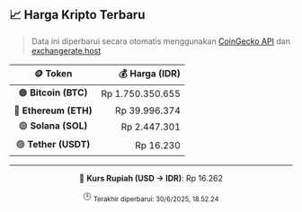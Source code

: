 

<!-- HARGA_KRIPTO -->
## 📈 Harga Kripto Terbaru

> Data ini diperbarui secara otomatis menggunakan [CoinGecko API](https://www.coingecko.com/) dan [exchangerate.host](https://exchangerate.host/)

<div align="center">

| 🪙 Token | 💰 Harga (IDR) |
|:------:|---------------:|
| 🟠 **Bitcoin (BTC)**   | Rp 1.750.350.655 |
| 🔵 **Ethereum (ETH)**  | Rp 39.996.374 |
| 🟣 **Solana (SOL)**    | Rp 2.447.301 |
| 🟢 **Tether (USDT)**   | Rp 16.230 |

---

💱 **Kurs Rupiah (USD → IDR)**: Rp 16.262

🕒 <sub>Terakhir diperbarui: 30/6/2025, 18.52.24</sub>

</div>
<!-- /HARGA_KRIPTO -->